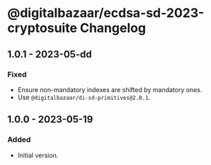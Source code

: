 # @digitalbazaar/ecdsa-sd-2023-cryptosuite Changelog

## 1.0.1 - 2023-05-dd

### Fixed
- Ensure non-mandatory indexes are shifted by mandatory ones.
- Use `@digitalbazaar/di-sd-primitives@2.0.1`.

## 1.0.0 - 2023-05-19

### Added
- Initial version.
